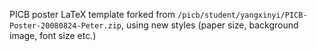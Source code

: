 PICB poster LaTeX template forked from `/picb/student/yangxinyi/PICB-Poster-20080824-Peter.zip`, using new styles (paper size, background image, font size etc.)
